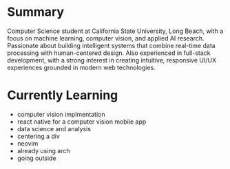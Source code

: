 # Summary 
Computer Science student at California State University, Long Beach, with a focus on machine learning, computer vision, and applied AI research. Passionate about building intelligent systems that combine real-time data processing with human-centered design. Also experienced in full-stack development, with a strong interest in creating intuitive, responsive UI/UX experiences grounded in modern web technologies.


# Currently Learning 
- computer vision implmentation
- react native for a computer vision mobile app
- data science and analysis
- centering a div
- neovim
- already using arch
- going outside

